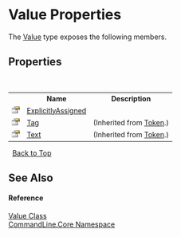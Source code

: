 # Value Properties
 

The <a href="T_CommandLine_Core_Value">Value</a> type exposes the following members.


## Properties
&nbsp;<table><tr><th></th><th>Name</th><th>Description</th></tr><tr><td>![Public property](media/pubproperty.gif "Public property")</td><td><a href="P_CommandLine_Core_Value_ExplicitlyAssigned">ExplicitlyAssigned</a></td><td /></tr><tr><td>![Public property](media/pubproperty.gif "Public property")</td><td><a href="P_CommandLine_Core_Token_Tag">Tag</a></td><td> (Inherited from <a href="T_CommandLine_Core_Token">Token</a>.)</td></tr><tr><td>![Public property](media/pubproperty.gif "Public property")</td><td><a href="P_CommandLine_Core_Token_Text">Text</a></td><td> (Inherited from <a href="T_CommandLine_Core_Token">Token</a>.)</td></tr></table>&nbsp;
<a href="#value-properties">Back to Top</a>

## See Also


#### Reference
<a href="T_CommandLine_Core_Value">Value Class</a><br /><a href="N_CommandLine_Core">CommandLine.Core Namespace</a><br />